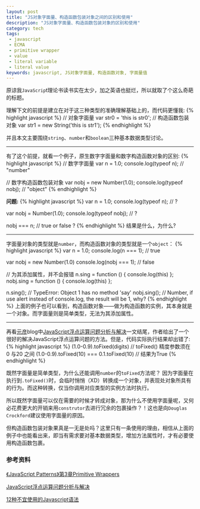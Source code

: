 ```yaml
---
layout: post
title: "JS对象字面量、构造函数包装对象之间的区别和使用"
description: "JS对象字面量、构造函数包装对象的区别和使用"
category: tech
tags:
 - javascript
 - ECMA
 - primitive wrapper
 - value
 - literal variable
 - literal value
keywords: javascript, JS对象字面量, 构造函数对象, 字面量值
---
```

原谅我`JavaScrip`t理论书读书实在太少，加之英语也挺烂，所以就取了个这么奇葩的标题。

理解下文的前提是建立在对于这三种类型的准确理解基础上的，而代码更懂我:
{% highlight javascript %}
// 对象字面量
var str0 = 'this is str0';
// 构造函数包装对象
var str1 = new String('this is str1');
{% endhighlight %}

并且本文主要围绕`string`、`number`和`boolean`三种基本数据类型讨论。

-----

有了这个前提，就看一个例子，原生数字字面量和数字构造函数对象的区别:
{% highlight javascript %}
// 数字字面量
var n = 1.0;
console.log(typeof n); // "number"

// 数字构造函数包装对象
var nobj = new Number(1.0);
console.log(typeof nobj); // "object"
{% endhighlight %}

**问题:**
{% highlight javascript %}
var n = 1.0;
console.log(typeof n); // ?

var nobj = Number(1.0);
console.log(typeof nobj); // ?

nobj === n; // true or false ?
{% endhighlight %}
结果是什么，为什么?

------

字面量对象的类型就是`number`，而构造函数对象的类型就是一个`object`：
{% highlight javascript %}
var n = 1.0;
console.log(n === 1); // true

var nobj = new Number(1.0)
console.log(nobj === 1); // false

// 为其添加属性，并不会报错
n.sing = function () { console.log(this) };
nobj.sing = function () { console.log(this) };

n.sing(); // TypeError: Object 1 has no method 'say'
nobj.sing(); // Number, if use alert instead of console.log, the result will be 1, why?
{% endhighlight %}
上面的例子也可以看到，构造函数对象——做为构造函数的实例，其本身就是一个对象。而字面量则是简单类型，无法为其添加属性。

------

再看[元彦](http://madscript.com/)blog中[JavaScript浮点运算问题分析与解决](http://madscript.com/javascript/javscript-float-number-compute-problem/)一文结尾，作者给出了一个很好的解决JavaScript浮点运算问题的方法。但是，代码实际执行结果却出错了:
{% highlight javascript %}
(1.0-0.9).toFixed(digits)       // toFixed() 精度参数须在 0 与20 之间
(1.0-0.9).toFixed(10) === 0.1.toFixed(10)   // 结果为True
{% endhighlight %}

既然字面量是简单类型，为什么还能调用`number`的`toFixed`方法呢？
因为字面量在执行到`.toFixed()`时，会临时悄悄（XD）转换成一个对象，并表现处对象所具有的行为。而这种转换，仅当你调用对应类型的实例方法时执行。

所以既然字面量可以仅在需要的时候才转成对象，那为什么不使用字面量呢，又何必花费更大的开销来用`construtor`去进行冗余的包裹操作？！这也是向`Douglas Crockford`建议使用字面量的原因。

但构造函数包装对象果真是一无是处吗？这里只有一条使用的理由，相信从上面的例子中也能看出来，即当有需求要对基本数据类型，增加方法属性时，才有必要使用构造函数包裹。

### 参考资料
[《JavaScript Patterns》第3章Primitive Wrappers](http://www.amazon.cn/mn/detailApp/ref=asc_df_0596806752409002/)

[ JavaScript浮点运算问题分析与解决](http://madscript.com/javascript/javscript-float-number-compute-problem/)

[ 12种不宜使用的Javascript语法](http://www.ruanyifeng.com/blog/2010/01/12_javascript_syntax_structures_you_should_not_use.html)

